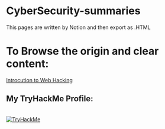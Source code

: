 # CyberSecurity-summaries

This pages are written by Notion and then export as .HTML

<h1>To Browse the origin and clear content:</h1>
<a href="example.com">Introcution to Web Hacking</a>
<a href=" "></a>
<a href=" "></a>
<a href=" "></a>


<h2>My TryHackMe Profile:</h2>
<br>
<a href="https://tryhackme.com/p/Ponexen"><img src="https://tryhackme-badges.s3.amazonaws.com/Ponexen.png" alt="TryHackMe"></a>
